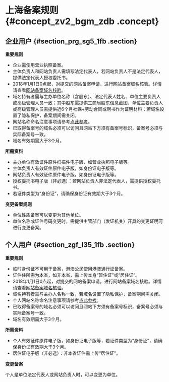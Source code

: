# 上海备案规则 {#concept_zv2_bgm_zdb .concept}

## 企业用户 {#section_prg_sg5_1fb .section}

 **重要规则** 

-   企业需使用营业执照备案。
-   主体负责人和网站负责人需填写法定代表人，若网站负责人不是法定代表人，提供法定代表人授权委托书。
-   2018年1月1日0点起，对提交的网站备案申请，进行网站备案域名核验。详情请查看[网站备案域名核验](../../../../cn.zh-CN/管理查看ICP备案信息/备案信息核查/域名核验.md)。
-   域名持有者需与主办单位名称（含股东）、法定代表人姓名、单位主要负责人或高级管理人员一致；其中股东需提供工商局股东信息截图、单位主要负责人或高级管理人员需提供近6个月社保+劳动合同或聘书作为证明材料；若域名设置了隐私保护，备案期间需关闭。
-   网站名称命名注意事项请参考[点此参考](../../../../cn.zh-CN/ICP备案流程（PC端）/填写主体信息和网站信息.md#)。
-   已取得备案号的域名必须可以访问且网站下方须有备案号标识，备案号必须与实际备案号一致。
-   域名有效期需大于3个月。

 **所需资料** 

-   主办单位有效证件原件扫描件电子版，如营业执照电子版等。
-   主体负责人有效证件原件电子版，如身份证电子版等。
-   网站负责人有效证件原件电子版，如身份证电子版等。
-   授权委托书电子版（非必选）：若网站负责人非法定代表人，需提供授权委托书。
-   若证件类型为“身份证”，请确保身份证有效期大于3个月。

 **变更备案规则** 

-   单位性质备案可以变更为其他单位。
-   单位名称或证件号码变更时，需提供主管部门（发证机关）开具的变更证明可进行变更备案。

## 个人用户 {#section_zgf_l35_1fb .section}

 **重要规则** 

-   临时身份证不可用于备案，港澳公民使用港澳通行证备案。
-   证件住所需为本省，如非本省，需上传本身“暂住证”或“居住证”。
-   2018年1月1日0点起，对提交的网站备案申请，进行网站备案域名核验。详情请查看[网站备案域名核验](../../../../cn.zh-CN/管理查看ICP备案信息/备案信息核查/域名核验.md)。
-   域名持有者需与主办人名称一致，若域名设置了隐私保护，备案期间需关闭。
-   个人网站名称命名注意事项请参考[点此参考](../../../../cn.zh-CN/ICP备案流程（PC端）/填写主体信息和网站信息.md#)。
-   已取得备案号的域名必须可以访问且网站下方须有备案号标识，备案号必须与实际备案号一致。
-   域名有效期需大于3个月。

 **所需资料** 

-   个人有效证件原件电子版，如身份证电子版等，若证件类型为“身份证”，请确保身份证有效期大于3个月。
-   居住证电子版（非必选）：非本省证件需上传“居住证”。

 **变更备案** 

个人是单位法定代表人或网站负责人时，可以变更为单位。

